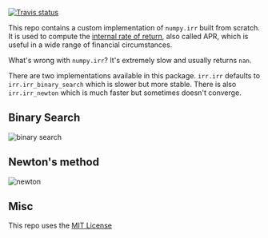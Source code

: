 [![Travis status](https://img.shields.io/travis/better/irr/master.svg?style=flat)](https://travis-ci.org/better/irr)

This repo contains a custom implementation of `numpy.irr` built from scratch. It is used to compute the [internal rate of return](https://en.wikipedia.org/wiki/Internal_rate_of_return), also called APR, which is useful in a wide range of financial circumstances.

What's wrong with `numpy.irr`? It's extremely slow and usually returns `nan`.

There are two implementations available in this package. `irr.irr` defaults to `irr.irr_binary_search` which is slower but more stable. There is also `irr.irr_newton` which is much faster but sometimes doesn't converge.

Binary Search
-------------

![binary search](https://raw.githubusercontent.com/better/irr/master/binary_search.gif)

Newton's method
-------------

![newton](https://raw.githubusercontent.com/better/irr/master/newton.gif)

Misc
----

This repo uses the [MIT License](https://github.com/better/irr/blob/master/LICENSE)
